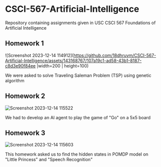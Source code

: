 # CSCI-567-Artificial-Intelligence
Repository containing assignments given in USC CSCI 567 Foundations of Artificial Intelligence

## Homework 1

![Screenshot 2023-12-14 114912](https://github.com/18dhruvm/CSCI-567-Artificial-Intelligence/assets/143168767/107a19c1-ad58-43b1-8187-c8d3e90f84ee |width=200 | height=100)

We were asked to solve Traveling Saleman Problem (TSP) using genetic algorithm

## Homework 2

![Screenshot 2023-12-14 115522](https://github.com/18dhruvm/CSCI-567-Artificial-Intelligence/assets/143168767/2fbae92e-588b-4d5d-8cdd-7a31e16e46d0)

We had to develop an AI agent to play the game of "Go" on a 5x5 board

## Homework 3

![Screenshot 2023-12-14 115603](https://github.com/18dhruvm/CSCI-567-Artificial-Intelligence/assets/143168767/e523eb2c-eb7a-4cd0-9075-5d52cd75b969)

This homework asked us to find the hidden states in POMDP model on "Little Princess" and "Speech Recognition"
